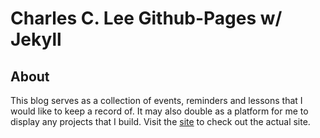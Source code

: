 Charles C. Lee Github-Pages w/ Jekyll
==========

## About
This blog serves as a collection of events, reminders and lessons that I would like to keep a record of.
It may also double as a platform for me to display any projects that I build.
Visit the [site](http://chanchar.github.io/) to check out the actual site.
